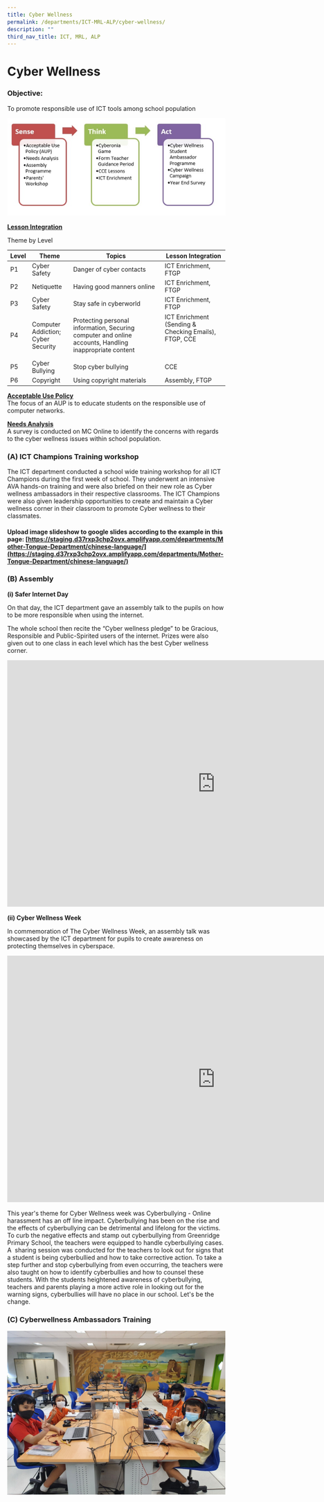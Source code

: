 ```yaml
---
title: Cyber Wellness
permalink: /departments/ICT-MRL-ALP/cyber-wellness/
description: ""
third_nav_title: ICT, MRL, ALP
---
```

# Cyber Wellness

### Objective:

To promote responsible use of ICT tools among school population

![](/images/Departments/ICT,%20MRL,%20ALP/Cyber-Wellness.jpg)

<b><u>Lesson Integration</u></b>

Theme by Level

| Level |                 Theme                 |    Topics                      |                        Lesson Integration               |
|-----|-------------------------------------|------------------------------------------------------------------------------------------------------|--------------------------------------------------------------------|
| P1    | Cyber Safety        | Danger of cyber contacts          | ICT Enrichment, FTGP                     |
| P2    | Netiquette            | Having good manners online<br>                                                         | ICT Enrichment, FTGP    |
| P3    | Cyber Safety       | Stay safe in cyberworld<br>        | ICT Enrichment, FTGP                                                 |
| P4    | Computer Addiction;<br>Cyber Security | Protecting personal information, Securing computer and online accounts, Handling inappropriate content | ICT Enrichment (Sending &amp; Checking Emails), FTGP, CCE<br> <br> <br>  |
| P5    | Cyber Bullying                        | Stop cyber bullying<br>                      | CCE                                                                  |
| P6    | Copyright              | Using copyright materials<br>       | Assembly, FTGP      |

<b><u>Acceptable Use Policy</u></b>  
The focus of an AUP is to educate students on the responsible use of computer networks.  
  
<b><u>Needs Analysis</u></b>    
A survey is conducted on MC Online to identify the concerns with regards to the cyber wellness issues within school population.

### (A) ICT Champions Training workshop

The ICT department conducted a school wide training workshop for all ICT Champions during the first week of school. They underwent an intensive AVA hands-on training and were also briefed on their new role as Cyber wellness ambassadors in their respective classrooms. The ICT Champions were also given leadership opportunities to create and maintain a Cyber wellness corner in their classroom to promote Cyber wellness to their classmates.

#### Upload image slideshow to google slides according to the example in this page:&nbsp;[https://staging.d37rxp3chp2ovx.amplifyapp.com/departments/Mother-Tongue-Department/chinese-language/](https://staging.d37rxp3chp2ovx.amplifyapp.com/departments/Mother-Tongue-Department/chinese-language/)

### (B) Assembly

**(i) Safer Internet Day**

On that day, the ICT department gave an assembly talk to the pupils on how to be more responsible when using the internet.

The whole school then recite the “Cyber wellness pledge” to be Gracious, Responsible and Public-Spirited users of the internet. Prizes were also given out to one class in each level which has the best Cyber wellness corner.

<iframe allowfullscreen="true" height="569" width="960" frameborder="0" src="https://docs.google.com/presentation/d/e/2PACX-1vQr0BZLqfWD3I9SQ7k2IrKsmgzqHo187bNw2D8eUpA92We68tbOtCxqnU-4AIywOGP1e6xU93lWyJ2C/embed?start=true&amp;loop=true&amp;delayms=5000"></iframe>

**(ii) Cyber Wellness Week**  

In commemoration of The Cyber Wellness Week, an assembly talk was showcased by the ICT department for pupils to create awareness on protecting themselves in cyberspace.

<iframe allowfullscreen="true" height="569" width="960" frameborder="0" src="https://docs.google.com/presentation/d/e/2PACX-1vQr0BZLqfWD3I9SQ7k2IrKsmgzqHo187bNw2D8eUpA92We68tbOtCxqnU-4AIywOGP1e6xU93lWyJ2C/embed?start=true&amp;loop=true&amp;delayms=5000"></iframe>

This year's theme for Cyber Wellness week was Cyberbullying - Online harassment has an off line impact. Cyberbullying has been on the rise and the effects of cyberbullying can be detrimental and lifelong for the victims. To curb the negative effects and stamp out cyberbullying from Greenridge Primary School, the teachers were equipped to handle cyberbullying cases. A&nbsp; sharing session was conducted for the teachers to look out for signs that a student is being cyberbullied and how to take corrective action. To take a step further and stop cyberbullying from even occurring, the teachers were also taught on how to identify cyberbullies and how to counsel these students. With the students heightened awareness of cyberbullying, teachers and parents playing a more active role in looking out for the warning signs, cyberbullies will have no place in our school. Let's be the change.  
  

### (C) Cyberwellness Ambassadors Training

![](/images/Departments/ICT,%20MRL,%20ALP/2022%20CWAs%20Training%201.jpg)